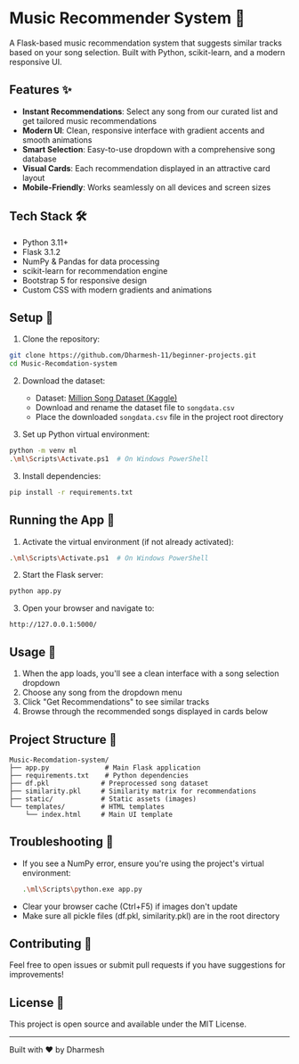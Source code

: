 # Music Recommender System 🎵

A Flask-based music recommendation system that suggests similar tracks based on your song selection. Built with Python, scikit-learn, and a modern responsive UI.


## Features ✨

- **Instant Recommendations**: Select any song from our curated list and get tailored music recommendations
- **Modern UI**: Clean, responsive interface with gradient accents and smooth animations
- **Smart Selection**: Easy-to-use dropdown with a comprehensive song database
- **Visual Cards**: Each recommendation displayed in an attractive card layout
- **Mobile-Friendly**: Works seamlessly on all devices and screen sizes

## Tech Stack 🛠

- Python 3.11+
- Flask 3.1.2
- NumPy & Pandas for data processing
- scikit-learn for recommendation engine
- Bootstrap 5 for responsive design
- Custom CSS with modern gradients and animations

## Setup 🚀


1. Clone the repository:
```bash
git clone https://github.com/Dharmesh-11/beginner-projects.git
cd Music-Recomdation-system
```

2. Download the dataset:
   - Dataset: [Million Song Dataset (Kaggle)](https://www.kaggle.com/datasets/mathieuteissier/million-song-dataset)
   - Download and rename the dataset file to `songdata.csv`
   - Place the downloaded `songdata.csv` file in the project root directory

3. Set up Python virtual environment:
```bash
python -m venv ml
.\ml\Scripts\Activate.ps1  # On Windows PowerShell
```

3. Install dependencies:
```bash
pip install -r requirements.txt
```


## Running the App 🎯

1. Activate the virtual environment (if not already activated):
```bash
.\ml\Scripts\Activate.ps1  # On Windows PowerShell
```

2. Start the Flask server:
```bash
python app.py
```

3. Open your browser and navigate to:
```
http://127.0.0.1:5000/
```

## Usage 📝

1. When the app loads, you'll see a clean interface with a song selection dropdown
2. Choose any song from the dropdown menu
3. Click "Get Recommendations" to see similar tracks
4. Browse through the recommended songs displayed in cards below

## Project Structure 📁

```
Music-Recomdation-system/
├── app.py              # Main Flask application
├── requirements.txt    # Python dependencies
├── df.pkl             # Preprocessed song dataset
├── similarity.pkl     # Similarity matrix for recommendations
├── static/            # Static assets (images)
└── templates/         # HTML templates
    └── index.html     # Main UI template
```

## Troubleshooting 🔧

- If you see a NumPy error, ensure you're using the project's virtual environment:
  ```bash
  .\ml\Scripts\python.exe app.py
  ```
- Clear your browser cache (Ctrl+F5) if images don't update
- Make sure all pickle files (df.pkl, similarity.pkl) are in the root directory

## Contributing 🤝

Feel free to open issues or submit pull requests if you have suggestions for improvements!

## License 📄

This project is open source and available under the MIT License.

---
Built with ❤️ by Dharmesh
